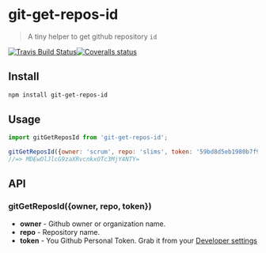 # git-get-repos-id
> A tiny helper to get github repository `id`

[![Travis Build Status](https://img.shields.io/travis/Scrum/git-get-repos-id/master.svg?style=flat-square&label=unix)](https://travis-ci.org/Scrum/git-get-repos-id)[![Coveralls status](https://img.shields.io/coveralls/Scrum/git-get-repos-id.svg?style=flat-square)](https://coveralls.io/r/Scrum/git-get-repos-id)

## Install
```bash
npm install git-get-repos-id
```

## Usage
```js
import gitGetReposId from 'git-get-repos-id';

gitGetReposId({owner: 'scrum', repo: 'slims', token: '59bd8d5eb1980b7f926f2d106f4f2f0312fdf97f'});
//=> MDEwOlJlcG9zaXRvcnkxOTc3MjY4NTY=
```

## API
### gitGetReposId({owner, repo, token})
 - **owner** - Github owner or organization name.
 - **repo** - Repository name.
 - **token** - You  Github Personal Token. Grab it from your [Developer settings](https://github.com/settings/developers)